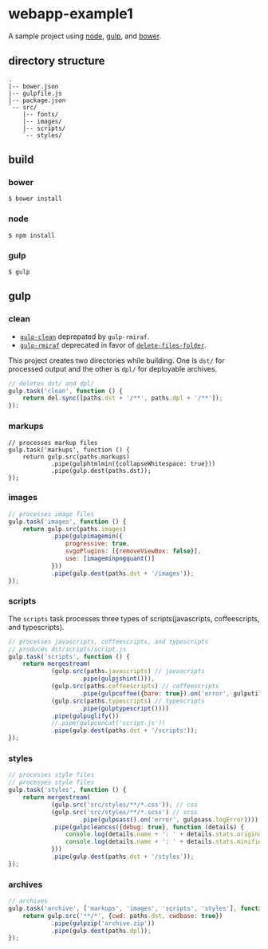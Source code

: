 # webapp-example1

A sample project using [node](https://www.npmjs.com/), [gulp](http://gulpjs.com/), and [bower](http://bower.io/).

## directory structure
```
.
|-- bower.json
|-- gulpfile.js
|-- package.json
`-- src/
    |-- fonts/
    |-- images/
    |-- scripts/
    `-- styles/
```

## build
### bower
```
$ bower install
```
### node
```
$ npm install
```
### gulp
```
$ gulp
```
## gulp
### clean
* [`gulp-clean`](https://www.npmjs.com/package/gulp-clean) deprepated by `gulp-rmiraf`.
* [`gulp-rmiraf`](https://www.npmjs.com/package/gulp-rimraf) deprecated in favor of [`delete-files-folder`](https://github.com/gulpjs/gulp/blob/master/docs/recipes/delete-files-folder.md).

This project creates two directories while building. One is `dst/` for processed output and the other is `dpl/` for deployable archives.
```javascript
// deletes dst/ and dpl/
gulp.task('clean', function () {
    return del.sync([paths.dst + '/**', paths.dpl + '/**']);
});
```
### markups
```
// processes markup files
gulp.task('markups', function () {
    return gulp.src(paths.markups)
            .pipe(gulphtmlmin({collapseWhitespace: true}))
            .pipe(gulp.dest(paths.dst));
});
```
### images
```javascript
// processes image files
gulp.task('images', function () {
    return gulp.src(paths.images)
            .pipe(gulpimagemin({
                progressive: true,
                svgoPlugins: [{removeViewBox: false}],
                use: [imageminpngquant()]
            }))
            .pipe(gulp.dest(paths.dst + '/images'));
});
```
### scripts
The `scripts` task processes three types of scripts(javascripts, coffeescripts, and typescripts).
```javascript
// processes javascripts, coffeescripts, and typescripts
// produces dst/scripts/script.js
gulp.task('scripts', function () {
    return mergestream(
            (gulp.src(paths.javascripts) // javascripts
                    .pipe(gulpjshint())),
            (gulp.src(paths.coffeescripts) // coffeescripts
                    .pipe(gulpcoffee({bare: true}).on('error', gulputil.log))),
            (gulp.src(paths.typescripts) // typescripts
                    .pipe(gulptypescript())))
            .pipe(gulpuglify())
            //.pipe(gulpconcat('script.js'))
            .pipe(gulp.dest(paths.dst + '/scripts'));
});
```
### styles
```javascript
// processes style files
// processes style files
gulp.task('styles', function () {
    return mergestream(
            (gulp.src('src/styles/**/*.css')), // css
            (gulp.src('src/styles/**/*.scss') // scss
                    .pipe(gulpsass().on('error', gulpsass.logError))))
            .pipe(gulpcleancss({debug: true}, function (details) {
                console.log(details.name + ': ' + details.stats.originalSize);
                console.log(details.name + ': ' + details.stats.minifiedSize);
            }))
            .pipe(gulp.dest(paths.dst + '/styles'));
});
```
### archives
```javascript
// archives
gulp.task('archive', ['markups', 'images', 'scripts', 'styles'], function () {
    return gulp.src('**/*', {cwd: paths.dst, cwdbase: true})
            .pipe(gulpzip('archive.zip'))
            .pipe(gulp.dest(paths.dpl));
});
```
